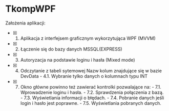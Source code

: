 # TkompWPF

Założenia aplikacji:

- [x] 1.	Aplikacja z interfejsem graficznym wykorzytująca WPF (MVVM) 
- [x] 2.	Łączenie się do bazy danych MSSQL(EXPRESS) 
- [x] 3.	Autoryzacja na podstawie loginu i hasła (Mixed mode) 
- [x] 4.	Odczytanie z tabeli sytemowej Nazw kolum znajdujące się w bazie DevData 
      - 4.1.	Wybranie tylko danych o kolumnach typu INT 
- [x] 7.	Okno główne powinno też zawierać kontrolki pozwalające na: 
      - 7.1. Wprowadzenie loginu i hasła.
      - 7.2. Sprawdzenia połączenia z bazą.
      - 7.3. Wyświetlania informacji o błędach.
      - 7.4. Pobranie danych jeśli login i hasło jest poprawne.
      - 7.5. Wyświetlania pobranych danych.

